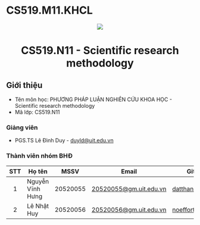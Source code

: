 # CS519.M11.KHCL
<p align="center">
  <a href="https://www.uit.edu.vn/"><img src="https://www.uit.edu.vn/sites/vi/files/banner.png"></a>
<h1 align="center"><b>CS519.N11 - Scientific research methodology</b></h1>

## Giới thiệu
* Tên môn học: PHƯƠNG PHÁP LUẬN NGHIÊN CỨU KHOA HỌC - Scientific research methodology
* Mã lớp: CS519.N11

### Giảng viên
* PGS.TS Lê Đình Duy - duyld@uit.edu.vn

### Thành viên nhóm BHĐ

| STT | Họ tên | MSSV | Email | Github |
| :---: | --- | --- | --- | --- |
| 1 | Nguyễn Vĩnh Hưng | 20520055 | 20520055@gm.uit.edu.vn | [datthanhle](https://github.com/) |
| 2 | Lê Nhật Huy | 20520056 | 20520056@gm.uit.edu.vn | [noeffortnomoney](https://github.com/) |
